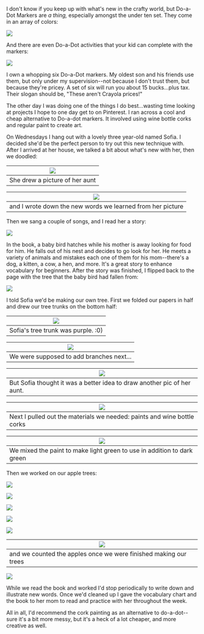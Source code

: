 

I don't know if you keep up with what's new in the crafty world, but Do-a-Dot Markers are *a thing,* especially amongst the under ten set.  They come in an array of colors:

[![](https://1.bp.blogspot.com/-eJw5NFY9JPM/UWx8ku-59xI/AAAAAAAABNo/tcSG2z7NGxs/s1600/images-4.jpeg)](https://1.bp.blogspot.com/-eJw5NFY9JPM/UWx8ku-59xI/AAAAAAAABNo/tcSG2z7NGxs/s1600/images-4.jpeg)

And there are even Do-a-Dot activities that your kid can complete with the markers:

[![](https://3.bp.blogspot.com/-SM_znWB6V6Q/UWx8knwMUEI/AAAAAAAABNs/vsA_5BmzMrA/s320/train+do-a-dot%255B3%255D.jpg)](https://3.bp.blogspot.com/-SM_znWB6V6Q/UWx8knwMUEI/AAAAAAAABNs/vsA_5BmzMrA/s1600/train+do-a-dot%255B3%255D.jpg)

I own a whopping six Do-a-Dot markers.  My oldest son and his friends use them, but only under my supervision--not because I don't trust them, but because they're pricey.  A set of six will run you about 15 bucks...plus tax.  Their slogan should be, "These aren't Crayola prices!"

The other day I was doing one of the things I do best...wasting time looking at projects I hope to one day get to on Pinterest.  I ran across a cool and cheap alternative to Do-a-dot markers.  It involved using wine bottle corks and regular paint to create art.

On Wednesdays I hang out with a lovely three year-old named Sofia.  I decided she'd be the perfect person to try out this new technique with.  After I arrived at her house, we talked a bit about what's new with her, then we doodled:

| [![](https://2.bp.blogspot.com/-uCZjqc07zME/UWx_AMI9PEI/AAAAAAAABOw/1XR3clYnMLo/s1600/foto+1.JPG)](https://2.bp.blogspot.com/-uCZjqc07zME/UWx_AMI9PEI/AAAAAAAABOw/1XR3clYnMLo/s1600/foto+1.JPG) |
| --- |
| She drew a picture of her aunt |

| [![](https://1.bp.blogspot.com/-JISOhPhMbhM/UWx_BEndjTI/AAAAAAAABO4/_VFAWPBMEmc/s1600/foto+2.JPG)](https://1.bp.blogspot.com/-JISOhPhMbhM/UWx_BEndjTI/AAAAAAAABO4/_VFAWPBMEmc/s1600/foto+2.JPG) |
| --- |
| and I wrote down the new words we learned from her picture |

Then we sang a couple of songs, and I read her a story:

[![](https://3.bp.blogspot.com/-p5X2PoFuruA/UWx_Bxd4B3I/AAAAAAAABPY/4CfOLHtohNA/s1600/foto+3.JPG)](https://3.bp.blogspot.com/-p5X2PoFuruA/UWx_Bxd4B3I/AAAAAAAABPY/4CfOLHtohNA/s1600/foto+3.JPG)

In the book, a baby bird hatches while his mother is away looking for food for him.  He falls out of his nest and decides to go look for her.  He meets a variety of animals and mistakes each one of them for his mom--there's a dog, a kitten, a cow, a hen, and more.  It's a great story to enhance vocabulary for beginners.  After the story was finished, I flipped back to the page with the tree that the baby bird had fallen from:

[![](https://1.bp.blogspot.com/-nYoEReZWHwc/UWx_AbSuPhI/AAAAAAAABQ8/N0tQkKhQxTY/s1600/foto+2.JPG)](https://1.bp.blogspot.com/-nYoEReZWHwc/UWx_AbSuPhI/AAAAAAAABQ8/N0tQkKhQxTY/s1600/foto+2.JPG)

  

I told Sofia we'd be making our own tree.  First we folded our papers in half and drew our tree trunks on the bottom half:

| [![](https://4.bp.blogspot.com/-oj30_nxNGO8/UWx_CuR8qQI/AAAAAAAABPU/rt7Jh7q-C9k/s1600/foto+3.JPG)](https://4.bp.blogspot.com/-oj30_nxNGO8/UWx_CuR8qQI/AAAAAAAABPU/rt7Jh7q-C9k/s1600/foto+3.JPG) |
| --- |
| Sofia's tree trunk was purple. :0) |

| [![](https://3.bp.blogspot.com/-7VK-hFR-PLQ/UWx_FW9EVrI/AAAAAAAABQw/SHe54mJvqqE/s1600/foto+5.JPG)](https://3.bp.blogspot.com/-7VK-hFR-PLQ/UWx_FW9EVrI/AAAAAAAABQw/SHe54mJvqqE/s1600/foto+5.JPG) |
| --- |
| We were supposed to add branches next... |

| [![](https://4.bp.blogspot.com/-YM4DuKgWQ9w/UWx-_KLmtfI/AAAAAAAABOA/cgKAJ0bmlCo/s1600/foto+1.JPG)](https://4.bp.blogspot.com/-YM4DuKgWQ9w/UWx-_KLmtfI/AAAAAAAABOA/cgKAJ0bmlCo/s1600/foto+1.JPG) |
| --- |
| But Sofia thought it was a better idea to draw another pic of her aunt. |

| [![](https://2.bp.blogspot.com/-LhiZG2VEidc/UWx_DeLQsxI/AAAAAAAABP4/4KZZfl-BDjI/s1600/foto+4.JPG)](https://2.bp.blogspot.com/-LhiZG2VEidc/UWx_DeLQsxI/AAAAAAAABP4/4KZZfl-BDjI/s1600/foto+4.JPG) |
| --- |
| Next I pulled out the materials we needed: paints and wine bottle corks |

| [![](https://1.bp.blogspot.com/-Rm2evvnctCk/UWx-_KHqC2I/AAAAAAAABOQ/JirC0bSQNjI/s1600/foto+1.JPG)](https://1.bp.blogspot.com/-Rm2evvnctCk/UWx-_KHqC2I/AAAAAAAABOQ/JirC0bSQNjI/s1600/foto+1.JPG) |
| --- |
| We mixed the paint to make light green to use in addition to dark green |

Then we worked on our apple trees:

[![](https://3.bp.blogspot.com/-wz-5ssCAnG4/UWx_EkEAMfI/AAAAAAAABQo/LmAlUf0B52o/s1600/foto+5.JPG)](https://3.bp.blogspot.com/-wz-5ssCAnG4/UWx_EkEAMfI/AAAAAAAABQo/LmAlUf0B52o/s1600/foto+5.JPG)

[![](https://2.bp.blogspot.com/-oWx1L1vu9og/UWx_DZJ4jHI/AAAAAAAABP8/tNs2b-WEuSM/s1600/foto+4.JPG)](https://2.bp.blogspot.com/-oWx1L1vu9og/UWx_DZJ4jHI/AAAAAAAABP8/tNs2b-WEuSM/s1600/foto+4.JPG)

[![](https://2.bp.blogspot.com/-5072fnxz7R8/UWx_AUXiwYI/AAAAAAAABOk/wkPreCTCRWM/s1600/foto+2.JPG)](https://2.bp.blogspot.com/-5072fnxz7R8/UWx_AUXiwYI/AAAAAAAABOk/wkPreCTCRWM/s1600/foto+2.JPG)

[![](https://2.bp.blogspot.com/-0ZxCcLicmTQ/UWx_BN-zoxI/AAAAAAAABOo/tHVgRxUkHx0/s1600/foto+2.JPG)](https://2.bp.blogspot.com/-0ZxCcLicmTQ/UWx_BN-zoxI/AAAAAAAABOo/tHVgRxUkHx0/s1600/foto+2.JPG)

[![](https://1.bp.blogspot.com/-cHbG6oHH5R4/UWx_E8orhkI/AAAAAAAABQg/HWt5HqCYvEs/s1600/foto+5.JPG)](https://1.bp.blogspot.com/-cHbG6oHH5R4/UWx_E8orhkI/AAAAAAAABQg/HWt5HqCYvEs/s1600/foto+5.JPG)

  

| [![](https://3.bp.blogspot.com/-nCm6KdF4_jE/UWx_FMoednI/AAAAAAAABQk/9TnCBMlIX_s/s1600/foto+5.JPG)](https://3.bp.blogspot.com/-nCm6KdF4_jE/UWx_FMoednI/AAAAAAAABQk/9TnCBMlIX_s/s1600/foto+5.JPG) |
| --- |
| and we counted the apples once we were finished making our trees |

[![](https://2.bp.blogspot.com/--fJD99W4Hk8/UWx_F5eE3cI/AAAAAAAABQ4/hMUfgEt3Uns/s640/foto.JPG)](https://2.bp.blogspot.com/--fJD99W4Hk8/UWx_F5eE3cI/AAAAAAAABQ4/hMUfgEt3Uns/s1600/foto.JPG)

While we read the book and worked I'd stop periodically to write down and illustrate new words.  Once we'd cleaned up I gave the vocabulary chart and the book to her mom to read and practice with her throughout the week.

All in all, I'd recommend the cork painting as an alternative to do-a-dot--sure it's a bit more messy, but it's a heck of a lot cheaper, and more creative as well.


